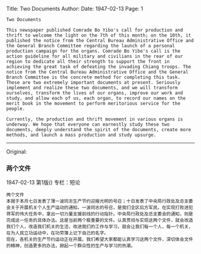 Title: Two Documents
Author:
Date: 1947-02-13
Page: 1

    Two Documents

    This newspaper published Comrade Bo Yibo's call for production and thrift to welcome the light on the 7th of this month; on the 10th, it published the notice from the Central Bureau Administrative Office and the General Branch Committee regarding the launch of a personal production campaign for the organs. Comrade Bo Yibo's call is the action guideline for all military and civilians in the rear of our region to dedicate all their strength to support the front in achieving the great task of defeating the invading Chiang troops. The notice from the Central Bureau Administrative Office and the General Branch Committee is the concrete method for completing this task. These are two extremely important documents at present. Seriously implement and realize these two documents, and we will transform ourselves, transform the lives of our organs, improve our work and study, and allow each of us, each organ, to record our names on the merit book in the movement to perform meritorious service for the people.

    Currently, the production and thrift movement in various organs is underway. We hope that everyone can earnestly study these two documents, deeply understand the spirit of the documents, create more methods, and launch a mass production and study upsurge.



<hr /> 

Original: 


### 两个文件

1947-02-13
第1版()
专栏：短论

    两个文件
    本报于本月七日发表了薄一波同志生产节约迎接光明的号召；十日发表了中央局行政处及总支委会关于开展机关个人生产运动的通知。一波同志的号召，是我们全区后方军民，在实现打败进犯蒋军的伟大任务中，拿出一切力量支援前线的行动指针。中央局行政处及总支委会的通知，则是完成这一任务的具体办法。这是当前两个极重要的文件。认真贯彻与实现这两个文件，就会改造我们个人，改造我们机关的生活，改进我们的工作与学习，就会让我们每一个人，每一个机关，在为人民立功运动中，在功劳簿上记下自己的名字。
    现在，各机关的生产节约运动正在开展。我们希望大家都能认真学习这两个文件，深切体会文件的精神，创造更多的办法，掀起一个群众性的生产与学习的热潮。
